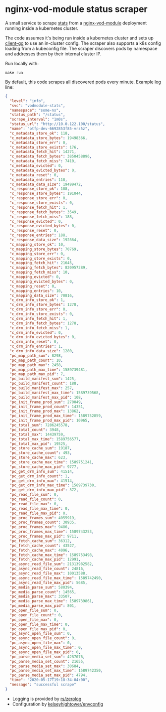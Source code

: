 # nginx-vod-module status scraper

A small service to scrape [stats](https://github.com/kaltura/nginx-vod-module#vod_status)
from a [nginx-vod-module](https://github.com/kaltura/nginx-vod-module) deployment running inside 
a kubernetes cluster.

The code assumes it's being run inside a kubernetes cluster and sets up [client-go](https://github.com/kubernetes/client-go) 
to use an in-cluster config. The scraper also supports a k8s config loading from a kubeconfig file. The scraper discovers
pods by namespace and addresses them by their internal cluster IP.

Run locally with:
```
make run
```

By default, this code scrapes all discovered pods every minute. Example log line:

```json
{
  "level": "info",
  "svc": "vodmodule-stats",
  "namespace": "some-ns",
  "status_path": "/status",
  "scrape_interval": "1m0s",
  "status_url": "http://10.0.122.100/status",
  "name": "otfp-dev-6692853f85-vrz5z",
  "c_metadata_store_ok": 118,
  "c_metadata_store_bytes": 19498366,
  "c_metadata_store_err": 0,
  "c_metadata_store_exists": 176,
  "c_metadata_fetch_hit": 14271,
  "c_metadata_fetch_bytes": 3850458896,
  "c_metadata_fetch_miss": 7410,
  "c_metadata_evicted": 0,
  "c_metadata_evicted_bytes": 0,
  "c_metadata_reset": 0,
  "c_metadata_entries": 118,
  "c_metadata_data_size": 19499472,
  "c_response_store_ok": 188,
  "c_response_store_bytes": 191044,
  "c_response_store_err": 0,
  "c_response_store_exists": 0,
  "c_response_fetch_hit": 1,
  "c_response_fetch_bytes": 3549,
  "c_response_fetch_miss": 188,
  "c_response_evicted": 0,
  "c_response_evicted_bytes": 0,
  "c_response_reset": 0,
  "c_response_entries": 188,
  "c_response_data_size": 192864,
  "c_mapping_store_ok": 10,
  "c_mapping_store_bytes": 70769,
  "c_mapping_store_err": 0,
  "c_mapping_store_exists": 0,
  "c_mapping_fetch_hit": 21645,
  "c_mapping_fetch_bytes": 820957289,
  "c_mapping_fetch_miss": 10,
  "c_mapping_evicted": 0,
  "c_mapping_evicted_bytes": 0,
  "c_mapping_reset": 0,
  "c_mapping_entries": 10,
  "c_mapping_data_size": 70816,
  "c_drm_info_store_ok": 1,
  "c_drm_info_store_bytes": 1278,
  "c_drm_info_store_err": 0,
  "c_drm_info_store_exists": 0,
  "c_drm_info_fetch_hit": 1,
  "c_drm_info_fetch_bytes": 1278,
  "c_drm_info_fetch_miss": 1,
  "c_drm_info_evicted": 0,
  "c_drm_info_evicted_bytes": 0,
  "c_drm_info_reset": 0,
  "c_drm_info_entries": 1,
  "c_drm_info_data_size": 1280,
  "pc_map_path_sum": 8298,
  "pc_map_path_count": 10,
  "pc_map_path_max": 2458,
  "pc_map_path_max_time": 1589739481,
  "pc_map_path_max_pid": 7,
  "pc_build_manifest_sum": 1425,
  "pc_build_manifest_count": 188,
  "pc_build_manifest_max": 257,
  "pc_build_manifest_max_time": 1589739568,
  "pc_build_manifest_max_pid": 108,
  "pc_init_frame_prod_sum": 270049,
  "pc_init_frame_prod_count": 14351,
  "pc_init_frame_prod_max": 13862,
  "pc_init_frame_prod_max_time": 1589752859,
  "pc_init_frame_prod_max_pid": 10965,
  "pc_total_sum": 7286245578,
  "pc_total_count": 3948,
  "pc_total_max": 14439759,
  "pc_total_max_time": 1589756577,
  "pc_total_max_pid": 19525,
  "pc_store_cache_sum": 19187,
  "pc_store_cache_count": 493,
  "pc_store_cache_max": 623,
  "pc_store_cache_max_time": 1589751241,
  "pc_store_cache_max_pid": 9777,
  "pc_get_drm_info_sum": 41514,
  "pc_get_drm_info_count": 1,
  "pc_get_drm_info_max": 41514,
  "pc_get_drm_info_max_time": 1589739730,
  "pc_get_drm_info_max_pid": 372,
  "pc_read_file_sum": 0,
  "pc_read_file_count": 0,
  "pc_read_file_max": 0,
  "pc_read_file_max_time": 0,
  "pc_read_file_max_pid": 0,
  "pc_proc_frames_sum": 4055919,
  "pc_proc_frames_count": 30935,
  "pc_proc_frames_max": 9486,
  "pc_proc_frames_max_time": 1589743253,
  "pc_proc_frames_max_pid": 9711,
  "pc_fetch_cache_sum": 36312,
  "pc_fetch_cache_count": 43527,
  "pc_fetch_cache_max": 4096,
  "pc_fetch_cache_max_time": 1589753498,
  "pc_fetch_cache_max_pid": 12991,
  "pc_async_read_file_sum": 21313982582,
  "pc_async_read_file_count": 24816,
  "pc_async_read_file_max": 10013588,
  "pc_async_read_file_max_time": 1589742490,
  "pc_async_read_file_max_pid": 5685,
  "pc_media_parse_sum": 580394,
  "pc_media_parse_count": 14565,
  "pc_media_parse_max": 33507,
  "pc_media_parse_max_time": 1589739861,
  "pc_media_parse_max_pid": 801,
  "pc_open_file_sum": 0,
  "pc_open_file_count": 0,
  "pc_open_file_max": 0,
  "pc_open_file_max_time": 0,
  "pc_open_file_max_pid": 0,
  "pc_async_open_file_sum": 0,
  "pc_async_open_file_count": 0,
  "pc_async_open_file_max": 0,
  "pc_async_open_file_max_time": 0,
  "pc_async_open_file_max_pid": 0,
  "pc_parse_media_set_sum": 4287076,
  "pc_parse_media_set_count": 21655,
  "pc_parse_media_set_max": 30684,
  "pc_parse_media_set_max_time": 1589742350,
  "pc_parse_media_set_max_pid": 4794,
  "time": "2020-05-17T19:18:34-04:00",
  "message": "successful scrape"
}
```

- Logging is provided by [rs/zerolog](https://github.com/rs/zerolog)
- Configuration by [kelseyhightower/envconfig](https://github.com/kelseyhightower/envconfig)
